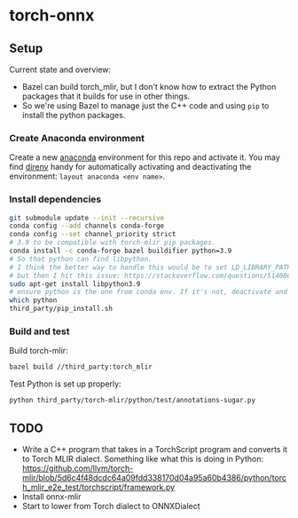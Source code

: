 # torch-onnx

## Setup

Current state and overview:
* Bazel can build torch_mlir, but I don't know how to extract the Python packages
  that it builds for use in other things.
* So we're using Bazel to manage just the C++ code and using `pip` to install the
  python packages.

### Create Anaconda environment

Create a new [anaconda](https://anaconda.org) environment for this repo and activate it.
You may find [direnv](https://direnv.net/) handy for automatically activating and
deactivating the environment: `layout anaconda <env name>`.

### Install dependencies

```sh
git submodule update --init --recursive
conda config --add channels conda-forge
conda config --set channel_priority strict
# 3.9 to be compatible with torch-mlir pip packages.
conda install -c conda-forge bazel buildifier python=3.9
# So that python can find libpython.
# I think the better way to handle this would be to set LD_LIBRARY_PATH="${CONDA_PREFIX}/lib",
# but then I hit this issue: https://stackoverflow.com/questions/51408698.
sudo apt-get install libpython3.9
# ensure python is the one from conda env. If it's not, deactivate and activate.
which python
third_party/pip_install.sh
```

### Build and test

Build torch-mlir:

```sh
bazel build //third_party:torch_mlir
```

Test Python is set up properly:

```sh
python third_party/torch-mlir/python/test/annotations-sugar.py
```

## TODO

* Write a C++ program that takes in a TorchScript program and converts it to Torch MLIR dialect.
  Something like what this is doing in Python:
  https://github.com/llvm/torch-mlir/blob/5d6c4f48dcdc64a09fdd338170d04a95a60b4386/python/torch_mlir_e2e_test/torchscript/framework.py
* Install onnx-mlir
* Start to lower from Torch dialect to ONNXDialect
